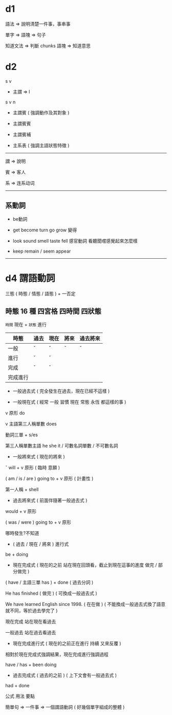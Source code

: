 # d1

語法 => 說明清楚一件事，事串事

單字 => 語塊 => 句子

知道文法 => 判斷 chunks 語塊 => 知道意思

# d2

s v

* 主謂 => I

s v n

* 主謂賓 ( 強調動作及其對象 )

* 主謂賓賓

* 主謂賓補

* 主系表 ( 強調主語狀態特徵 )

------------------

謂 => 說明

賓 => 客人

系 => 连系动词

-----------------

## 系動詞

* be動詞

* get become turn go grow 變得

* look sound smell taste fell 感官動詞 看聽聞嚐感覺起來怎麼樣

* keep remain / seem appear 

-----------------

# d4 謂語動詞

三態 ( 時態 / 情態 / 語態 ) + 一否定

## 時態 16 種 四宮格 四時間 四狀態

`時間` 現在 + `狀態` 進行

|時態|過去|現在|將來|過去將來|
|---|---|---|---|---|
|一般|ˇ   |ˇ  |ˇ  |ˇ  |
|進行|ˇ  |ˇ  |   |   |
|完成|ˇ  |ˇ  |   |   |
|完成進行|   |   |   |   |


* 一般過去式 ( 完全發生在過去，現在已經不這樣 )


* 一般現在式 ( 經常 一般 習慣 現在 常態 永恆 都這樣的事 )

v 原形 do

v 主語第三人稱單數 does

動詞三單 + s/es

第三人稱單數主語 he she it / 可數名詞單數 / 不可數名詞


* 一般將來式 ( 現在的將來 )

ˇ will + v 原形  ( 臨時 意願 )

( am / is / are ) going to + v 原形  ( 計畫性 )

第一人稱 + shell


* 過去將來式 ( 前面伴隨著一般過去式 )

would + v 原形

( was / were ) going to + v 原形

哪時發生?不知道


* ( 過去 / 現在 / 將來 ) 進行式

be + doing


* 現在完成式 ( 現在的之前 站在現在回頭看，截止到現在這事的進度 做完 / 部分做完 )

( have / 主語三單 has ) + done ( 過去分詞 )

He has finished ( 做完 ) ( 可換成一般過去式 )

We have learned English since 1998. ( 在在做 ) ( 不能換成一般過去式換了語意就不同，等於過去學完了 )

現在完成 站在現在看過去

一般過去 站在過去看過去


* 現在完成進行式 ( 現在的之前正在進行 持續 又來反覆 ) 

相對於現在完成式強調結果，現在完成進行強調過程

have / has + been doing


* 過去完成式 ( 過去的之前 ) ( 上下文會有一般過去式 )

had + done


公式 用法 要點

簡單句 => 一件事 => 一個謂語動詞 ( 好幾個單字組成的整體 )


